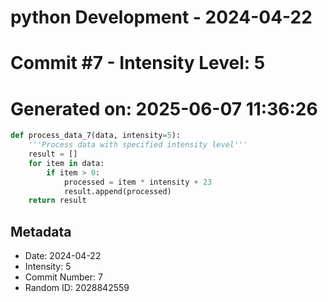 ﻿# python Development - 2024-04-22
# Commit #7 - Intensity Level: 5
# Generated on: 2025-06-07 11:36:26
```python
def process_data_7(data, intensity=5):
    '''Process data with specified intensity level'''
    result = []
    for item in data:
        if item > 0:
            processed = item * intensity + 23
            result.append(processed)
    return result
```
## Metadata
- Date: 2024-04-22
- Intensity: 5
- Commit Number: 7
- Random ID: 2028842559
